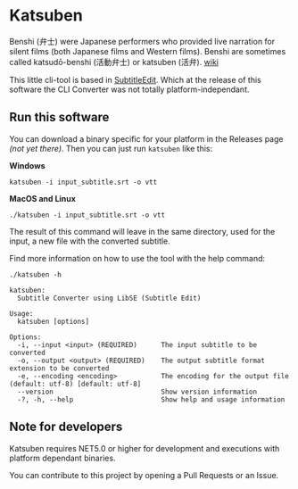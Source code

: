 # Katsuben

Benshi (弁士) were Japanese performers who provided live narration for silent films (both Japanese films and Western
films). Benshi are sometimes called katsudō-benshi (活動弁士) or katsuben (活弁). [wiki](https://en.wikipedia.org/wiki/Benshi)

This little cli-tool is based in [SubtitleEdit](https://github.com/SubtitleEdit/subtitleedit). Which at the release of
this software the CLI Converter was not totally platform-independant.

## Run this software

You can download a binary specific for your platform in the Releases page _(not yet there)_. Then you can just run `katsuben` like this:

__Windows__

```
katsuben -i input_subtitle.srt -o vtt
```

__MacOS and Linux__

```
./katsuben -i input_subtitle.srt -o vtt
```

The result of this command will leave in the same directory, used for the input, a new file with the converted subtitle.

Find more information on how to use the tool with the help command:

```
./katsuben -h

katsuben:
  Subtitle Converter using LibSE (Subtitle Edit)

Usage:
  katsuben [options]

Options:
  -i, --input <input> (REQUIRED)      The input subtitle to be converted
  -o, --output <output> (REQUIRED)    The output subtitle format extension to be converted
  -e, --encoding <encoding>           The encoding for the output file (default: utf-8) [default: utf-8]
  --version                           Show version information
  -?, -h, --help                      Show help and usage information
```

## Note for developers

Katsuben requires NET5.0 or higher for development and executions with platform dependant binaries.

You can contribute to this project by opening a Pull Requests or an Issue.

